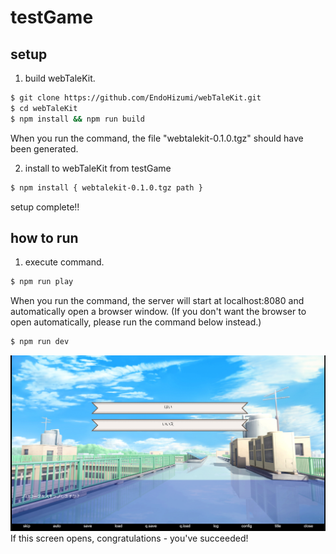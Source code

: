 # testGame

## setup

1. build webTaleKit.

```bash
$ git clone https://github.com/EndoHizumi/webTaleKit.git
$ cd webTaleKit 
$ npm install && npm run build
```

When you run the command, the file "webtalekit-0.1.0.tgz" should have been generated.

2. install to webTaleKit from testGame

```bash
$ npm install { webtalekit-0.1.0.tgz path }
```

setup complete!!

## how to run

1. execute command.

```bash
$ npm run play
```

When you run the command, the server will start at localhost:8080 and automatically open a browser window. (If you don't want the browser to open automatically, please run the command below instead.)

```bash
$ npm run dev
```

![2024-07-01-00-34-43.png](2024-07-01-00-34-43.png)
If this screen opens, congratulations - you've succeeded!
